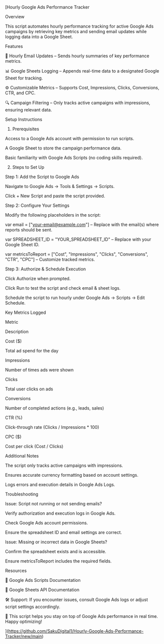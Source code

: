 [Hourly Google Ads Performance Tracker

Overview

This script automates hourly performance tracking for active Google Ads campaigns by retrieving key metrics and sending email updates while logging data into a Google Sheet.

Features

📩 Hourly Email Updates – Sends hourly summaries of key performance metrics.

📊 Google Sheets Logging – Appends real-time data to a designated Google Sheet for tracking.

⚙️ Customizable Metrics – Supports Cost, Impressions, Clicks, Conversions, CTR, and CPC.

🔍 Campaign Filtering – Only tracks active campaigns with impressions, ensuring relevant data.

Setup Instructions

1. Prerequisites

Access to a Google Ads account with permission to run scripts.

A Google Sheet to store the campaign performance data.

Basic familiarity with Google Ads Scripts (no coding skills required).

2. Steps to Set Up

Step 1: Add the Script to Google Ads

Navigate to Google Ads → Tools & Settings → Scripts.

Click + New Script and paste the script provided.

Step 2: Configure Your Settings

Modify the following placeholders in the script:

var email = ["your-email@example.com"] – Replace with the email(s) where reports should be sent.

var SPREADSHEET_ID = "YOUR_SPREADSHEET_ID" – Replace with your Google Sheet ID.

var metricsToReport = ["Cost", "Impressions", "Clicks", "Conversions", "CTR", "CPC"] – Customize tracked metrics.

Step 3: Authorize & Schedule Execution

Click Authorize when prompted.

Click Run to test the script and check email & sheet logs.

Schedule the script to run hourly under Google Ads → Scripts → Edit Schedule.

Key Metrics Logged

Metric

Description

Cost ($)

Total ad spend for the day

Impressions

Number of times ads were shown

Clicks

Total user clicks on ads

Conversions

Number of completed actions (e.g., leads, sales)

CTR (%)

Click-through rate (Clicks / Impressions * 100)

CPC ($)

Cost per click (Cost / Clicks)

Additional Notes

The script only tracks active campaigns with impressions.

Ensures accurate currency formatting based on account settings.

Logs errors and execution details in Google Ads Logs.

Troubleshooting

Issue: Script not running or not sending emails?

Verify authorization and execution logs in Google Ads.

Check Google Ads account permissions.

Ensure the spreadsheet ID and email settings are correct.

Issue: Missing or incorrect data in Google Sheets?

Confirm the spreadsheet exists and is accessible.

Ensure metricsToReport includes the required fields.

Resources

📄 Google Ads Scripts Documentation

📘 Google Sheets API Documentation

🛠 Support: If you encounter issues, consult Google Ads logs or adjust script settings accordingly.

🚀 This script helps you stay on top of Google Ads performance in real time. Happy optimizing!

](https://github.com/SakuDigital1/Hourly-Google-Ads-Performance-Tracker/new/main)
